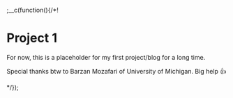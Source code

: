 
;__c(function(){/*!

# Project 1

For now, this is a placeholder for my first project/blog for a long time.

Special thanks btw to Barzan Mozafari of University of Michigan. Big help 👍

[//]: # (@~|more/project-1|~@)

*/});
